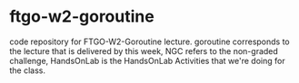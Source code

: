 # ftgo-w2-goroutine
code repository for FTGO-W2-Goroutine lecture. goroutine corresponds to the lecture that is delivered by this week, NGC refers to the non-graded challenge, HandsOnLab is the HandsOnLab Activities that we're doing for the class. 